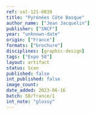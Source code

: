 ```yaml
---
ref: sol-121-0039
title: "Pyrénées Côte Basque"
author_name: ["Jean Jacquelin"]
publisher: ["SNCF"]
year: "unknown-date"
origin: ["France"]
formats: ["brochure"]
disciplines: [graphic-design]
tags: ["Expo 58"]
layout: artifact
status: Scan
published: false
int_published: false
image_count:
date_added: 2023-06-16
batch: 58/france/1
int_note: "glossy"
---
```

